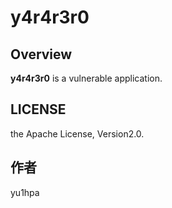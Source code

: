 # y4r4r3r0

## Overview
**y4r4r3r0** is a vulnerable application.

## LICENSE
the Apache License, Version2.0.  

## 作者
yu1hpa
